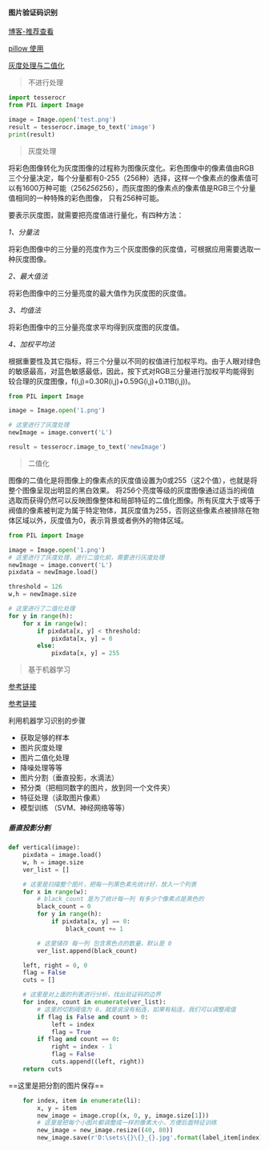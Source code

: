 #### 图片验证码识别

[博客-推荐查看](http://www.hi-roy.com/all-archives/)

[pillow 使用](https://blog.csdn.net/zhangziju/article/details/79123275)

[灰度处理与二值化](https://blog.csdn.net/liu1152239/article/details/73088182)

> 不进行处理

```python
import tesserocr
from PIL import Image

image = Image.open('test.png')
result = tesserocr.image_to_text('image')
print(result)
```

> 灰度处理

将彩色图像转化为灰度图像的过程称为图像灰度化。彩色图像中的像素值由RGB三个分量决定，每个分量都有0-255（256种）选择，这样一个像素点的像素值可以有1600万种可能（256*256*256），而灰度图的像素点的像素值是RGB三个分量值相同的一种特殊的彩色图像， 只有256种可能。

要表示灰度图，就需要把亮度值进行量化，有四种方法：

*1、分量法*

将彩色图像中的三分量的亮度作为三个灰度图像的灰度值，可根据应用需要选取一种灰度图像。

*2、最大值法*

将彩色图像中的三分量亮度的最大值作为灰度图的灰度值。 

*3、均值法*

将彩色图像中的三分量亮度求平均得到灰度图的灰度值。

*4、加权平均法*

根据重要性及其它指标，将三个分量以不同的权值进行加权平均。由于人眼对绿色的敏感最高，对蓝色敏感最低，因此，按下式对RGB三分量进行加权平均能得到较合理的灰度图像，f(i,j)=0.30R(i,j)+0.59G(i,j)+0.11B(i,j))。 

```python
from PIL import Image

image = Image.open('1.png')

# 这里进行了灰度处理
newImage = image.convert('L')

result = tesserocr.image_to_text('newImage')
```

> 二值化

图像的二值化是将图像上的像素点的灰度值设置为0或255（这2个值），也就是将整个图像呈现出明显的黑白效果。 将256个亮度等级的灰度图像通过适当的阀值选取而获得仍然可以反映图像整体和局部特征的二值化图像。所有灰度大于或等于阀值的像素被判定为属于特定物体，其灰度值为255，否则这些像素点被排除在物体区域以外，灰度值为0，表示背景或者例外的物体区域。 

```python
from PIL import Image

image = Image.open('1.png')
# 这里进行了灰度处理，进行二值化前，需要进行灰度处理
newImage = image.convert('L')
pixdata = newImage.load()

threshold = 126
w,h = newImage.size

# 这里进行了二值化处理
for y in range(h):
    for x in range(w):
        if pixdata[x, y] < threshold:
            pixdata[x, y] = 0
        else:
            pixdata[x, y] = 255
```

> 基于机器学习

[参考链接](https://blog.csdn.net/Neleuska/article/details/80040304)

[参考链接](https://blog.csdn.net/alis_xt/article/details/65627303)

利用机器学习识别的步骤

- 获取足够的样本
- 图片灰度处理
- 图片二值化处理
- 降噪处理等等
- 图片分割（垂直投影，水滴法）
- 预分类（把相同数字的图片，放到同一个文件夹）
- 特征处理（读取图片像素）
- 模型训练 （SVM、神经网络等等）



##### 垂直投影分割

```python
def vertical(image):
    pixdata = image.load()
    w, h = image.size
    ver_list = []

    # 这里是扫描整个图片，把每一列黑色素先统计好，放入一个列表
    for x in range(w):
        # black_count 是为了统计每一列 有多少个像素点是黑色的
        black_count = 0
        for y in range(h):
            if pixdata[x, y] == 0:
                black_count += 1

        # 这里储存 每一列 包含黑色点的数量，默认是 0
        ver_list.append(black_count)

    left, right = 0, 0
    flag = False
    cuts = []

    # 这里是对上面的列表进行分析，找出验证码的边界
    for index, count in enumerate(ver_list):
        # 这里的切割阈值为 0，就是说没有粘连，如果有粘连，我们可以调整阈值
        if flag is False and count > 0:
            left = index
            flag = True
        if flag and count == 0:
            right = index - 1
            flag = False
            cuts.append((left, right))
    return cuts
```

==这里是把分割的图片保存==

```python
    for index, item in enumerate(li):
        x, y = item
        new_image = image.crop((x, 0, y, image.size[1]))
        # 这里是把每个小图片都调整成一样的像素大小，方便后面特征训练
        new_image = new_image.resize((40, 80))
        new_image.save(r'D:\sets\{}\{}_{}.jpg'.format(label_item[index], label_item, index))
```



```python

```

